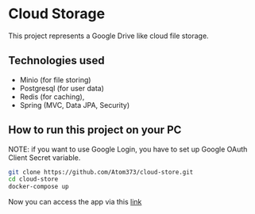 # Cloud Storage

This project represents a Google Drive like cloud file storage.

## Technologies used

- Minio (for file storing)
- Postgresql (for user data)
- Redis (for caching), 
- Spring (MVC, Data JPA, Security)

## How to run this project on your PC

NOTE: if you want to use Google Login, you have to set up Google OAuth Client Secret variable.

```bash
git clone https://github.com/Atom373/cloud-store.git
cd cloud-store
docker-compose up
```

Now you can access the app via this [link](http://localhost:8080)